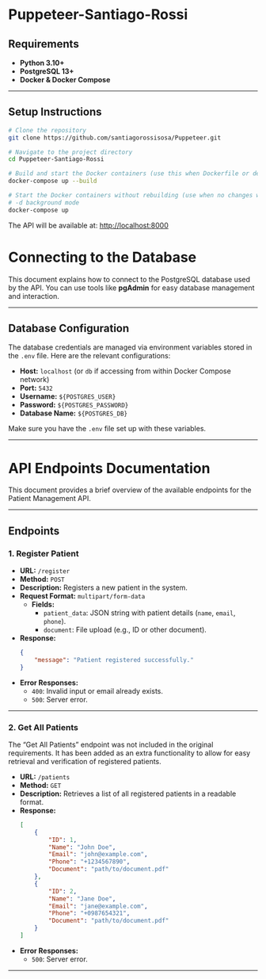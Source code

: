 # Puppeteer-Santiago-Rossi 

## Requirements
- **Python 3.10+**
- **PostgreSQL 13+**
- **Docker & Docker Compose**

---

## Setup Instructions

```bash
# Clone the repository
git clone https://github.com/santiagorossisosa/Puppeteer.git

# Navigate to the project directory
cd Puppeteer-Santiago-Rossi

# Build and start the Docker containers (use this when Dockerfile or dependencies change)
docker-compose up --build

# Start the Docker containers without rebuilding (use when no changes were made)
# -d background mode
docker-compose up
```

The API will be available at: [http://localhost:8000](http://localhost:8000)

# Connecting to the Database

This document explains how to connect to the PostgreSQL database used by the API. You can use tools like **pgAdmin** for easy database management and interaction.

---

## **Database Configuration**
The database credentials are managed via environment variables stored in the `.env` file. Here are the relevant configurations:

- **Host:** `localhost` (or `db` if accessing from within Docker Compose network)
- **Port:** `5432`
- **Username:** `${POSTGRES_USER}`
- **Password:** `${POSTGRES_PASSWORD}`
- **Database Name:** `${POSTGRES_DB}`

Make sure you have the `.env` file set up with these variables.

---


# API Endpoints Documentation

This document provides a brief overview of the available endpoints for the Patient Management API.

---

## **Endpoints**

### 1. **Register Patient**
- **URL:** `/register`
- **Method:** `POST`
- **Description:** Registers a new patient in the system.
- **Request Format:** `multipart/form-data`
  - **Fields:**
    - `patient_data`: JSON string with patient details (`name`, `email`, `phone`).
    - `document`: File upload (e.g., ID or other document).
- **Response:**
  ```json
  {
      "message": "Patient registered successfully."
  }
  ```
- **Error Responses:**
  - `400`: Invalid input or email already exists.
  - `500`: Server error.

---

### 2. **Get All Patients**
The “Get All Patients” endpoint was not included in the original requirements. It has been added as an extra functionality to allow for easy retrieval and verification of registered patients.
- **URL:** `/patients`
- **Method:** `GET`
- **Description:** Retrieves a list of all registered patients in a readable format.
- **Response:**
  ```json
  [
      {
          "ID": 1,
          "Name": "John Doe",
          "Email": "john@example.com",
          "Phone": "+1234567890",
          "Document": "path/to/document.pdf"
      },
      {
          "ID": 2,
          "Name": "Jane Doe",
          "Email": "jane@example.com",
          "Phone": "+0987654321",
          "Document": "path/to/document.pdf"
      }
  ]
  ```
- **Error Responses:**
  - `500`: Server error.

---
